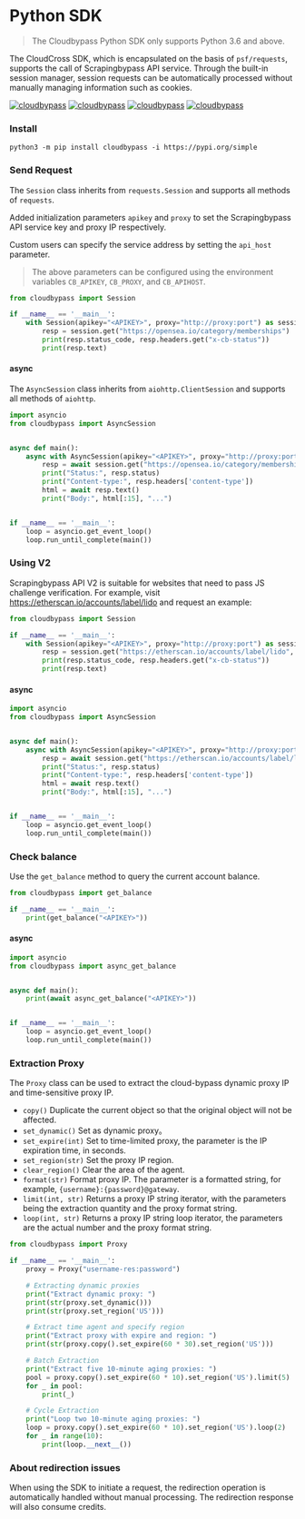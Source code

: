 # Python SDK

> The Cloudbypass Python SDK only supports Python 3.6 and above.

The CloudCross SDK, which is encapsulated on the basis of `psf/requests`, supports the call of Scrapingbypass API service. Through the built-in session manager, session requests can be automatically processed without manually managing information such as cookies.

[![cloudbypass](https://img.shields.io/pypi/pyversions/cloudbypass)](https://pypi.org/project/cloudbypass/ ":no-zoom")
[![cloudbypass](https://img.shields.io/pypi/v/cloudbypass)](https://pypi.org/project/cloudbypass/ ":no-zoom")
[![cloudbypass](https://img.shields.io/pypi/dd/cloudbypass)](https://pypi.org/project/cloudbypass/#files ":no-zoom")
[![cloudbypass](https://img.shields.io/pypi/wheel/cloudbypass)](https://pypi.org/project/cloudbypass/ ":no-zoom")

### Install

```shell
python3 -m pip install cloudbypass -i https://pypi.org/simple
```

### Send Request

The `Session` class inherits from `requests.Session` and supports all methods of `requests`.

Added initialization parameters `apikey` and `proxy` to set the Scrapingbypass API service key and proxy IP respectively.

Custom users can specify the service address by setting the `api_host` parameter.

> The above parameters can be configured using the environment variables `CB_APIKEY`, `CB_PROXY`, and `CB_APIHOST`.

```python
from cloudbypass import Session

if __name__ == '__main__':
    with Session(apikey="<APIKEY>", proxy="http://proxy:port") as session:
        resp = session.get("https://opensea.io/category/memberships")
        print(resp.status_code, resp.headers.get("x-cb-status"))
        print(resp.text)
```

#### async

The `AsyncSession` class inherits from `aiohttp.ClientSession` and supports all methods of `aiohttp`.

```python
import asyncio
from cloudbypass import AsyncSession


async def main():
    async with AsyncSession(apikey="<APIKEY>", proxy="http://proxy:port") as session:
        resp = await session.get("https://opensea.io/category/memberships")
        print("Status:", resp.status)
        print("Content-type:", resp.headers['content-type'])
        html = await resp.text()
        print("Body:", html[:15], "...")


if __name__ == '__main__':
    loop = asyncio.get_event_loop()
    loop.run_until_complete(main())
```

### Using V2

Scrapingbypass API V2 is suitable for websites that need to pass JS challenge verification. For example, visit https://etherscan.io/accounts/label/lido and request an example:

```python
from cloudbypass import Session

if __name__ == '__main__':
    with Session(apikey="<APIKEY>", proxy="http://proxy:port") as session:
        resp = session.get("https://etherscan.io/accounts/label/lido", part="0")
        print(resp.status_code, resp.headers.get("x-cb-status"))
        print(resp.text)
```

#### async

```python
import asyncio
from cloudbypass import AsyncSession


async def main():
    async with AsyncSession(apikey="<APIKEY>", proxy="http://proxy:port") as session:
        resp = await session.get("https://etherscan.io/accounts/label/lido", part="0")
        print("Status:", resp.status)
        print("Content-type:", resp.headers['content-type'])
        html = await resp.text()
        print("Body:", html[:15], "...")


if __name__ == '__main__':
    loop = asyncio.get_event_loop()
    loop.run_until_complete(main())
```

### Check balance

Use the `get_balance` method to query the current account balance.

```python
from cloudbypass import get_balance

if __name__ == '__main__':
    print(get_balance("<APIKEY>"))

```

#### async

```python
import asyncio
from cloudbypass import async_get_balance


async def main():
    print(await async_get_balance("<APIKEY>"))


if __name__ == '__main__':
    loop = asyncio.get_event_loop()
    loop.run_until_complete(main())

```

### Extraction Proxy

The `Proxy` class can be used to extract the cloud-bypass dynamic proxy IP and time-sensitive proxy IP.

+ `copy()` Duplicate the current object so that the original object will not be affected.
+ `set_dynamic()` Set as dynamic proxy。
+ `set_expire(int)` Set to time-limited proxy, the parameter is the IP expiration time, in seconds.
+ `set_region(str)` Set the proxy IP region.
+ `clear_region()` Clear the area of the agent.
+ `format(str)` Format proxy IP. The parameter is a formatted string, for example, `{username}:{password}@gateway`.
+ `limit(int, str)` Returns a proxy IP string iterator, with the parameters being the extraction quantity and the proxy format string.
+ `loop(int, str)` Returns a proxy IP string loop iterator, the parameters are the actual number and the proxy format string.

```python
from cloudbypass import Proxy

if __name__ == '__main__':
    proxy = Proxy("username-res:password")

    # Extracting dynamic proxies
    print("Extract dynamic proxy: ")
    print(str(proxy.set_dynamic()))
    print(str(proxy.set_region('US')))

    # Extract time agent and specify region
    print("Extract proxy with expire and region: ")
    print(str(proxy.copy().set_expire(60 * 30).set_region('US')))

    # Batch Extraction
    print("Extract five 10-minute aging proxies: ")
    pool = proxy.copy().set_expire(60 * 10).set_region('US').limit(5)
    for _ in pool:
        print(_)

    # Cycle Extraction
    print("Loop two 10-minute aging proxies: ")
    loop = proxy.copy().set_expire(60 * 10).set_region('US').loop(2)
    for _ in range(10):
        print(loop.__next__())
```

### About redirection issues

When using the SDK to initiate a request, the redirection operation is automatically handled without manual processing. The redirection response will also consume credits.